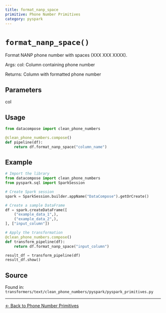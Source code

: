 ```yaml
---
title: format_nanp_space
primitive: Phone Number Primitives
category: pyspark
---
```


# `format_nanp_space()`

Format NANP phone number with spaces (XXX XXX XXXX).

Args:
    col: Column containing phone number
    
Returns:
    Column with formatted phone number

## Parameters

col

## Usage

```python
from datacompose import clean_phone_numbers

@clean_phone_numbers.compose()
def pipeline(df):
    return df.format_nanp_space("column_name")
```

## Example

```python
# Import the library
from datacompose import clean_phone_numbers
from pyspark.sql import SparkSession

# Create Spark session
spark = SparkSession.builder.appName("DataCompose").getOrCreate()

# Create a sample DataFrame
df = spark.createDataFrame([
    ("example_data_1",),
    ("example_data_2",),
], ["input_column"])

# Apply the transformation
@clean_phone_numbers.compose()
def transform_pipeline(df):
    return df.format_nanp_space("input_column")

result_df = transform_pipeline(df)
result_df.show()
```

## Source

Found in: `transformers/text/clean_phone_numbers/pyspark/pyspark_primitives.py`

---
[← Back to Phone Number Primitives](/primitives/phone-numbers)
